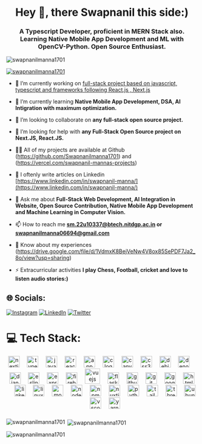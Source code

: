 <h1 align="center">Hey 👋, there Swapnanil this side:)</h1>
<h3 align="center">A Typescript Developer, proficient in MERN Stack also. Learning Native Mobile App Development and ML with OpenCV-Python. Open Source Enthusiast.</h3>

<p align="left"> <img src="https://komarev.com/ghpvc/?username=swapnanilmanna1701&label=Profile%20views&color=0e75b6&style=flat" alt="swapnanilmanna1701" /> </p>

<p align="left"> <a href="https://github.com/ryo-ma/github-profile-trophy"><img src="https://github-profile-trophy.vercel.app/?username=swapnanilmanna1701" alt="swapnanilmanna1701" /></a> </p>

- 🔭 I’m currently working on [full-stack project based on javascript, typescript and frameworks following React.js , Next.js](https://github.com/Swapnanilmanna1701)

- 🌱 I’m currently learning **Native Mobile App Development, DSA, AI Intigration with maximum optimization.**

- 👯 I’m looking to collaborate on **any full-stack open source project.**

- 🤝 I’m looking for help with **any Full-Stack Open Source project on Next.JS, React.JS.**

- 👨‍💻 All of my projects are available at Github (https://github.com/Swapnanilmanna1701) and (https://vercel.com/swapnanil-mannas-projects)

- 📝 I oftenly write articles on Linkedin [https://www.linkedin.com/in/swapnanil-manna/](https://www.linkedin.com/in/swapnanil-manna/)

- 💬 Ask me about **Full-Stack Web Development, AI Integration in Website, Open Source Contribution, Native Mobile App Development and Machine Learning in Computer Vision.**

- 📫 How to reach me **sm.22u10337@btech.nitdgp.ac.in or swapnanilmanna06694@gmail.com**

- 📄 Know about my experiences (https://drive.google.com/file/d/1VdmxK8BejVeNw4V8ox85SePDF7Ja2_8o/view?usp=sharing)

- ⚡ Extracurricular activities **I play Chess, Football, cricket and love to listen audio stories:)**


## 🌐 Socials:
[![Instagram](https://img.shields.io/badge/Gmail-%23E4405F.svg?logo=Gmail&logoColor=white)](swapnanilmanna06694@gmail.com) [![LinkedIn](https://img.shields.io/badge/LinkedIn-%230077B5.svg?logo=linkedin&logoColor=white)](https://www.linkedin.com/in/swapnanil-manna/) [![Twitter](https://img.shields.io/badge/Twitter-%231DA1F2.svg?logo=Twitter&logoColor=white)](https://x.com/swapnaneel1701)


# 💻 Tech Stack:

<div align="center">
  <img src="https://img.shields.io/badge/Next.js-000000?logo=nextdotjs&logoColor=white&style=for-the-badge" height="30" alt="nextjs logo"  />
  <img width="12" />
  <img src="https://img.shields.io/badge/TypeScript-3178C6?logo=typescript&logoColor=white&style=for-the-badge" height="30" alt="typescript logo"  />
  <img width="12" />
  <img src="https://img.shields.io/badge/JavaScript-F7DF1E?logo=javascript&logoColor=black&style=for-the-badge" height="30" alt="javascript logo"  />
  <img width="12" />
  <img src="https://img.shields.io/badge/React-61DAFB?logo=react&logoColor=black&style=for-the-badge" height="30" alt="react logo"  />
  <img width="12" />
  <img src="https://img.shields.io/badge/Appwrite-F02E65?logo=appwrite&logoColor=white&style=for-the-badge" height="30" alt="appwrite logo"  />
  <img width="12" />
  <img src="https://img.shields.io/badge/C-A8B9CC?logo=c&logoColor=black&style=for-the-badge" height="30" alt="c logo"  />
  <img width="12" />
  <img src="https://img.shields.io/badge/Canva-00C4CC?logo=canva&logoColor=black&style=for-the-badge" height="30" alt="canva logo"  />
  <img width="12" />
  <img src="https://img.shields.io/badge/CSS3-1572B6?logo=css3&logoColor=white&style=for-the-badge" height="30" alt="css3 logo"  />
  <img width="12" />
  <img src="https://img.shields.io/badge/Prisma-A81D33?logo=prisma&logoColor=white&style=for-the-badge" height="30" alt="debian logo"  />
  <img width="12" />
  <img src="https://img.shields.io/badge/Drizzle-000000?logo=drizzle&logoColor=white&style=for-the-badge" height="30" alt="denojs logo"  />
  <img width="12" />
  <img src="https://img.shields.io/badge/Postman-E95420?logo=postman&logoColor=white&style=for-the-badge" height="30" alt="django logo"  />
  <img width="12" />
  <img src="https://img.shields.io/badge/ESLint-4B32C3?logo=eslint&logoColor=white&style=for-the-badge" height="30" alt="eslint logo"  />
  <img width="12" />
  <img src="https://img.shields.io/badge/Express-000000?logo=express&logoColor=white&style=for-the-badge" height="30" alt="express logo"  />
  <img width="12" />
  <img src="https://img.shields.io/badge/Firebase-FFCA28?logo=firebase&logoColor=black&style=for-the-badge" height="30" alt="firebase logo"  />
  <img width="12" />
  <img src="https://img.shields.io/badge/PostgreSQL-4FC08D?logo=postgresql&logoColor=black&style=for-the-badge" height="40" alt="vuejs logo"  />
  <img width="12" />
  <img src="https://img.shields.io/badge/Matlab-000000?logo=matlab&logoColor=white&style=for-the-badge" height="30" alt="flask logo"  />
  <img width="12" />
  <img src="https://img.shields.io/badge/GitHub-181717?logo=github&logoColor=white&style=for-the-badge" height="30" alt="github logo"  />
  <img width="12" />
  <img src="https://img.shields.io/badge/Git-F05032?logo=git&logoColor=white&style=for-the-badge" height="30" alt="git logo"  />
  <img width="12" />
  <img src="https://img.shields.io/badge/Google Cloud-4285F4?logo=googlecloud&logoColor=white&style=for-the-badge" height="30" alt="googlecloud logo"  />
  <img width="12" />
  <img src="https://img.shields.io/badge/HTML5-E34F26?logo=html5&logoColor=white&style=for-the-badge" height="30" alt="html5 logo"  />
  <img width="12" />
  
  <img src="https://img.shields.io/badge/Ansys-0A66C2?logo=ansys&logoColor=white&style=for-the-badge" height="30" alt="linkedin logo"  />
  <img width="12" />
  <img src="https://img.shields.io/badge/Linux-FCC624?logo=linux&logoColor=black&style=for-the-badge" height="30" alt="linux logo"  />
  <img width="12" />
  <img src="https://img.shields.io/badge/MongoDB-47A248?logo=mongodb&logoColor=white&style=for-the-badge" height="30" alt="mongodb logo"  />
  <img width="12" />
  <img src="https://img.shields.io/badge/Node.js-339933?logo=nodedotjs&logoColor=white&style=for-the-badge" height="30" alt="nodejs logo"  />
  <img width="12" />
  <img src="https://img.shields.io/badge/npm-CB3837?logo=npm&logoColor=white&style=for-the-badge" height="30" alt="npm logo"  />
  <img width="12" />
  <img src="https://img.shields.io/badge/Nuxt.js-00DC82?logo=nuxtdotjs&logoColor=black&style=for-the-badge" height="30" alt="nuxtjs logo"  />
  <img width="12" />
  <img src="https://img.shields.io/badge/Python-3776AB?logo=python&logoColor=white&style=for-the-badge" height="30" alt="python logo"  />
  <img width="12" />
  <img src="https://img.shields.io/badge/Tailwind CSS-06B6D4?logo=tailwindcss&logoColor=black&style=for-the-badge" height="30" alt="tailwindcss logo"  />
  <img width="12" />
  <img src="https://img.shields.io/badge/Three.js-000000?logo=threedotjs&logoColor=white&style=for-the-badge" height="30" alt="threejs logo"  />
  <img width="12" />
  <img src="https://img.shields.io/badge/Pycharm-E95420?logo=pycharm&logoColor=white&style=for-the-badge" height="30" alt="ubuntu logo"  />
  <img width="12" />
  <img src="https://img.shields.io/badge/Visual Studio Code-007ACC?logo=vscode&logoColor=white&style=for-the-badge" height="30" alt="vscode logo"  />
  <img width="12" />
  <img src="https://img.shields.io/badge/Stream-2C8EBB?logo=stream&logoColor=white&style=for-the-badge" height="30" alt="yarn logo"  />
</div>


###

<p><img align="left" src="https://github-readme-stats.vercel.app/api/top-langs?username=swapnanilmanna1701&show_icons=true&locale=en&layout=compact" alt="swapnanilmanna1701" /></p>

<p>&nbsp;<img align="center" src="https://github-readme-stats.vercel.app/api?username=swapnanilmanna1701&show_icons=true&locale=en" alt="swapnanilmanna1701" /></p>

<p><img align="center" src="https://github-readme-streak-stats.herokuapp.com/?user=swapnanilmanna1701&" alt="swapnanilmanna1701" /></p>
